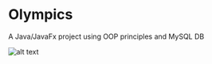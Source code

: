 # Olympics
A Java/JavaFx project using OOP principles and MySQL DB

![alt text](https://matanfridlis-portfolio.netlify.app/static/project1-106665f0528e45a7f4ba13ec2327e3e5.png)
